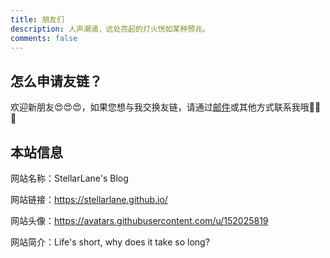 ```yaml
---
title: 朋友们
description: 人声潮涌，远处亮起的灯火恍如某种预兆。
comments: false
---
```


## 怎么申请友链？

欢迎新朋友😍😍😍，如果您想与我交换友链，请通过[邮件](mailto:stellarlane2@gmail.com)或其他方式联系我哦🥰🥰🥰

## 本站信息

网站名称：StellarLane's Blog

网站链接：https://stellarlane.github.io/

网站头像：https://avatars.githubusercontent.com/u/152025819

网站简介：Life's short, why does it take so long?
